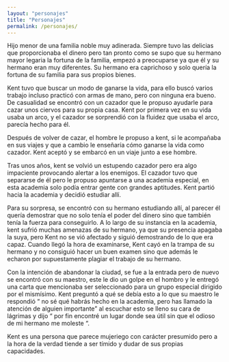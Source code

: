 ```yaml
---
layout: "personajes"
title: "Personajes"
permalink: /personajes/
---
```

Hijo menor de una familia noble muy adinerada. Siempre tuvo las delicias que proporcionaba el dinero pero tan pronto como se supo que su 
hermano mayor legaria la fortuna de la familia, empezó a preocuparse ya que él y su hermano eran muy diferentes. Su hermano era caprichoso 
y solo quería la fortuna de su familia para sus propios bienes.

Kent tuvo que buscar un modo de ganarse la vida, para ello buscó varios trabajo incluso practicó con armas de mano, pero con ninguna era 
bueno. De casualidad se encontró con un cazador que le propuso ayudarle para cazar unos ciervos para su propia casa. Kent por primera vez 
en su vida usaba un arco, y el cazador se sorprendió con la fluidez que usaba el arco, parecía hecho para él.

Después de volver de cazar, el hombre le propuso a kent, si le acompañaba en sus viajes y que a cambio le enseñaría cómo ganarse la vida 
como cazador. Kent aceptó y se embarcó en un viaje junto a ese hombre.

Tras unos años, kent se volvió un estupendo cazador pero era algo impaciente provocando alertar a los enemigos. El cazador tuvo que 
separarse de él pero le propuso apuntarse a una academia especial, en esta academia solo podía entrar gente con grandes aptitudes. Kent 
partió hacia la academia y decidió estudiar allí.

Para su sorpresa, se encontró con su hermano estudiando allí, al parecer él quería demostrar que no solo tenía el poder del dinero sino 
que también tenía la fuerza para conseguirlo. A lo largo de su instancia en la academia, kent sufrió muchas amenazas de su hermano, ya que 
su presencia apagaba la suya, pero Kent no se vió afectado y siguió demostrando de lo que era capaz. Cuando llegó la hora de examinarse, 
Kent cayó en la trampa de su hermano y no consiguió hacer un buen examen sino que además le echaron por supuestamente plagiar el trabajo 
de su hermano.

Con la intención de abandonar la ciudad, se fue a la entrada pero de nuevo se encontró con su maestro, este le dio un golpe en el hombro y 
le entregó una carta que mencionaba ser seleccionado para un grupo especial dirigido por el mismísimo. Kent preguntó a qué se debía esto a 
lo que su maestro le respondió “ no sé qué habrás hecho en la academia, pero has llamado la atención de alguien importante” al escuchar 
esto se lleno su cara de lágrimas y dijo “ por fin encontré un lugar donde sea útil sin que el odioso de mi hermano me moleste “.

Kent es una persona que parece mujeriego con carácter presumido pero a la hora de la verdad tiende a ser tímido y dudar de sus propias 
capacidades.
